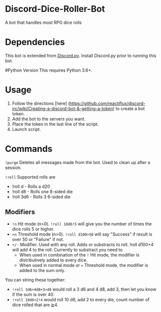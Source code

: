 # Discord-Dice-Roller-Bot
A bot that handles most RPG dice rolls

# Dependencies
This bot is extended from [Discord.py](https://github.com/Rapptz/discord.py/). Install Discord.py prior to running this bot.

#Python Version
This requires Python 3.6+.

# Usage
1. Follow the directions [here] (https://github.com/reactiflux/discord-irc/wiki/Creating-a-discord-bot-&-getting-a-token) to create a bot token.
2. Add the bot to the servers you want.
3. Place the token in the last line of the script.
4. Launch script.

# Commands
`!purge`
Deletes all messages made from the bot. Used to clean up after a session.

`!roll`
Supported rolls are
- !roll d - Rolls a d20
- !roll d8 - Rolls one 8-sided die
- !roll 3d6 - Rolls 3 6-sided die

## Modifiers
- `!n` Hit mode (n>0). `!roll 10d6!5` will give you the number of times the dice rolls 5 or higher.
- `>n` Threshold mode (n>0). `!roll d100>50` will say "Success" if result is over 50 or "Failure" if not.
- `+/-` Modifier. Used with any roll. Adds or substracts to roll. !roll d100+4 will add 4 to the roll. Currently to substract you need to 
	- When used in combination of the `!` Hit mode, the modifier is distributively added to every dice. 
	- When used in normal mode or `>` Threshold mode, the modifier is added to the sum only.

You can string these together:
- `!roll 3d6+4d8+3>40` would roll a 3 d6 and 4 d8, add 3, then let you know if the sum is over 40.
- `!roll 10d6+2!4` would roll 10 d6, add 2 to every die, count number of dice rolled that are ≧4.
